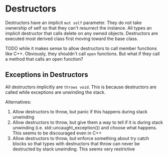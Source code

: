 # Destructors

Destructors have an implicit `mut self` parameter.  They do not take ownership of self so that they can't resurrect the instance.  All types an implicit destructor that calls delete on any owned objects.  Destructors are executed most derived class first moving toward the base class.

TODO while it makes sense to allow destructors to call member functions like C++.  Obviously, they shouldn't call `open` functions.  But what if they call a method that calls an open function? 

## Exceptions in Destructors

All destructors implicitly are `throws void`.  This is because destructors are called while exceptions are unwinding the stack.

Alternatives:

  1. Allow destructors to throw, but panic if this happens during stack unwinding
  2. Allow destructors to throw, but give them a way to tell if it is during stack unwinding (i.e. std::uncaught_exception()) and choose what happens.  This seems to be discouraged even in C++
  3. Allow destructors to throw, but enforce something about try catch blocks so that types with destructors that throw can never be destructed by stack unwinding.  This seems very restrictive